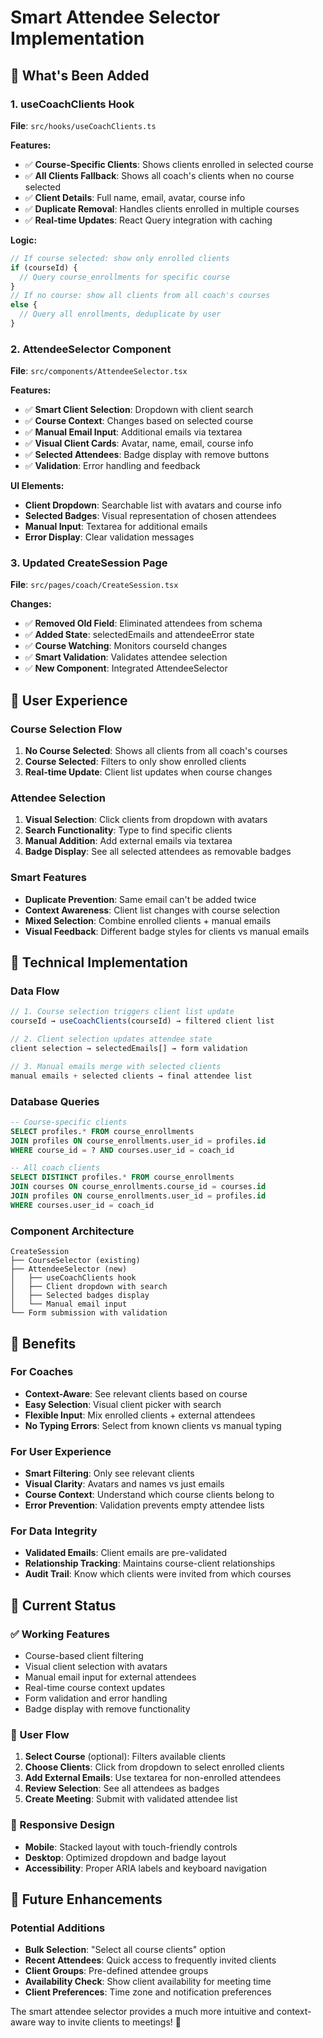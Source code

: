 # Smart Attendee Selector Implementation

## 🎯 What's Been Added

### 1. useCoachClients Hook
**File**: `src/hooks/useCoachClients.ts`

**Features:**
- ✅ **Course-Specific Clients**: Shows clients enrolled in selected course
- ✅ **All Clients Fallback**: Shows all coach's clients when no course selected
- ✅ **Client Details**: Full name, email, avatar, course info
- ✅ **Duplicate Removal**: Handles clients enrolled in multiple courses
- ✅ **Real-time Updates**: React Query integration with caching

**Logic:**
```typescript
// If course selected: show only enrolled clients
if (courseId) {
  // Query course_enrollments for specific course
}
// If no course: show all clients from all coach's courses
else {
  // Query all enrollments, deduplicate by user
}
```

### 2. AttendeeSelector Component
**File**: `src/components/AttendeeSelector.tsx`

**Features:**
- ✅ **Smart Client Selection**: Dropdown with client search
- ✅ **Course Context**: Changes based on selected course
- ✅ **Manual Email Input**: Additional emails via textarea
- ✅ **Visual Client Cards**: Avatar, name, email, course info
- ✅ **Selected Attendees**: Badge display with remove buttons
- ✅ **Validation**: Error handling and feedback

**UI Elements:**
- **Client Dropdown**: Searchable list with avatars and course info
- **Selected Badges**: Visual representation of chosen attendees
- **Manual Input**: Textarea for additional emails
- **Error Display**: Clear validation messages

### 3. Updated CreateSession Page
**File**: `src/pages/coach/CreateSession.tsx`

**Changes:**
- ✅ **Removed Old Field**: Eliminated attendees from schema
- ✅ **Added State**: selectedEmails and attendeeError state
- ✅ **Course Watching**: Monitors courseId changes
- ✅ **Smart Validation**: Validates attendee selection
- ✅ **New Component**: Integrated AttendeeSelector

## 🎨 User Experience

### Course Selection Flow
1. **No Course Selected**: Shows all clients from all coach's courses
2. **Course Selected**: Filters to only show enrolled clients
3. **Real-time Update**: Client list updates when course changes

### Attendee Selection
1. **Visual Selection**: Click clients from dropdown with avatars
2. **Search Functionality**: Type to find specific clients
3. **Manual Addition**: Add external emails via textarea
4. **Badge Display**: See all selected attendees as removable badges

### Smart Features
- **Duplicate Prevention**: Same email can't be added twice
- **Context Awareness**: Client list changes with course selection
- **Mixed Selection**: Combine enrolled clients + manual emails
- **Visual Feedback**: Different badge styles for clients vs manual emails

## 🔧 Technical Implementation

### Data Flow
```typescript
// 1. Course selection triggers client list update
courseId → useCoachClients(courseId) → filtered client list

// 2. Client selection updates attendee state
client selection → selectedEmails[] → form validation

// 3. Manual emails merge with selected clients
manual emails + selected clients → final attendee list
```

### Database Queries
```sql
-- Course-specific clients
SELECT profiles.* FROM course_enrollments 
JOIN profiles ON course_enrollments.user_id = profiles.id
WHERE course_id = ? AND courses.user_id = coach_id

-- All coach clients
SELECT DISTINCT profiles.* FROM course_enrollments
JOIN courses ON course_enrollments.course_id = courses.id  
JOIN profiles ON course_enrollments.user_id = profiles.id
WHERE courses.user_id = coach_id
```

### Component Architecture
```
CreateSession
├── CourseSelector (existing)
├── AttendeeSelector (new)
│   ├── useCoachClients hook
│   ├── Client dropdown with search
│   ├── Selected badges display
│   └── Manual email input
└── Form submission with validation
```

## 🎯 Benefits

### For Coaches
- **Context-Aware**: See relevant clients based on course
- **Easy Selection**: Visual client picker with search
- **Flexible Input**: Mix enrolled clients + external attendees
- **No Typing Errors**: Select from known clients vs manual typing

### For User Experience
- **Smart Filtering**: Only see relevant clients
- **Visual Clarity**: Avatars and names vs just emails
- **Course Context**: Understand which course clients belong to
- **Error Prevention**: Validation prevents empty attendee lists

### For Data Integrity
- **Validated Emails**: Client emails are pre-validated
- **Relationship Tracking**: Maintains course-client relationships
- **Audit Trail**: Know which clients were invited from which courses

## 🚀 Current Status

### ✅ Working Features
- Course-based client filtering
- Visual client selection with avatars
- Manual email input for external attendees
- Real-time course context updates
- Form validation and error handling
- Badge display with remove functionality

### 🎯 User Flow
1. **Select Course** (optional): Filters available clients
2. **Choose Clients**: Click from dropdown to select enrolled clients
3. **Add External Emails**: Use textarea for non-enrolled attendees
4. **Review Selection**: See all attendees as badges
5. **Create Meeting**: Submit with validated attendee list

### 📱 Responsive Design
- **Mobile**: Stacked layout with touch-friendly controls
- **Desktop**: Optimized dropdown and badge layout
- **Accessibility**: Proper ARIA labels and keyboard navigation

## 🔮 Future Enhancements

### Potential Additions
- **Bulk Selection**: "Select all course clients" option
- **Recent Attendees**: Quick access to frequently invited clients
- **Client Groups**: Pre-defined attendee groups
- **Availability Check**: Show client availability for meeting time
- **Client Preferences**: Time zone and notification preferences

The smart attendee selector provides a much more intuitive and context-aware way to invite clients to meetings! 🎉
